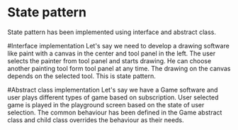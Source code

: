 # State pattern
State pattern has been implemented using interface and abstract class.

#Interface implementation
Let's say we need to develop a drawing software like paint with a canvas in the center and tool panel in the left. The user selects the painter from tool panel 
and starts drawing. He can choose another painting tool form tool panel at any time. The drawing on the canvas depends on the selected tool.
This is state pattern.

#Abstract class implementation
Let's say we have a Game software and user plays different types of game based on subscription. User selected game is played in the playground screen based on the state of
user selection. The common behaviour has been defined in the Game abstract class and child class overrides the behaviour as their needs.

